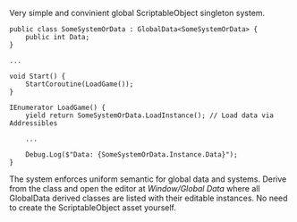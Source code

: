 Very simple and convinient global ScriptableObject singleton system.

```
public class SomeSystemOrData : GlobalData<SomeSystemOrData> {
    public int Data;
}

...

void Start() {
    StartCoroutine(LoadGame());
}

IEnumerator LoadGame() {
    yield return SomeSystemOrData.LoadInstance(); // Load data via Addressibles
    
    ...

    Debug.Log($"Data: {SomeSystemOrData.Instance.Data}");
}
```

The system enforces uniform semantic for global data and systems. Derive from the class and open the editor at _Window/Global Data_ where all GlobalData<T> derived classes are listed with their editable instances. No need to create the ScriptableObject asset yourself.
